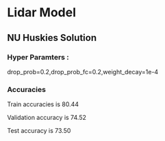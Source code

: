 # Lidar Model
## NU Huskies Solution
### Hyper Paramters :
drop_prob=0.2,drop_prob_fc=0.2,weight_decay=1e-4
### Accuracies
Train accuracies is 80.44

Validation accuracy is 74.52

Test accuracy is 73.50